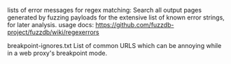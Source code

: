 lists of error messages for regex matching:
Search all output pages generated by fuzzing payloads for the extensive list of known error strings, for later analysis.
usage docs:
https://github.com/fuzzdb-project/fuzzdb/wiki/regexerrors

 breakpoint-ignores.txt
 List of common URLS which can be annoying while in a web proxy's breakpoint mode.